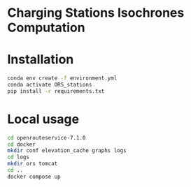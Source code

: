 # Charging Stations Isochrones Computation

# Installation

```bash
conda env create -f environment.yml 
conda activate ORS_stations
pip install -r requirements.txt
```

# Local usage 

```bash
cd openrouteservice-7.1.0
cd docker 
mkdir conf elevation_cache graphs logs
cd logs
mkdir ors tomcat 
cd ..
docker compose up
```
